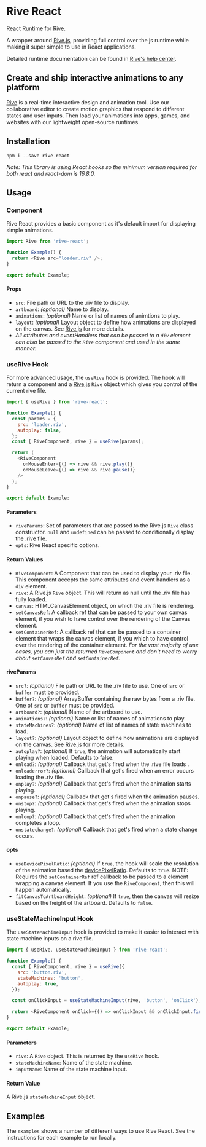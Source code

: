 # Rive React

React Runtime for [Rive](https://rive.app).

A wrapper around [Rive.js](https://github.com/rive-app/rive-wasm), providing full control over the js runtime while making it super simple to use in React applications.

Detailed runtime documentation can be found in [Rive's help center](https://help.rive.app/runtimes).

## Create and ship interactive animations to any platform

[Rive](https://rive.app) is a real-time interactive design and animation tool. Use our collaborative editor to create motion graphics that respond to different states and user inputs. Then load your animations into apps, games, and websites with our lightweight open-source runtimes.

## Installation

```
npm i --save rive-react
```

_Note: This library is using React hooks so the minimum version required for both react and react-dom is 16.8.0._

## Usage

### Component

Rive React provides a basic component as it's default import for displaying simple animations.

```js
import Rive from 'rive-react';

function Example() {
  return <Rive src="loader.riv" />;
}

export default Example;
```

#### Props

- `src`: File path or URL to the .riv file to display.
- `artboard`: _(optional)_ Name to display.
- `animations`: _(optional)_ Name or list of names of animtions to play.
- `layout`: _(optional)_ Layout object to define how animations are displayed on the canvas. See [Rive.js](https://github.com/rive-app/rive-wasm#layout) for more details.
- _All attributes and eventHandlers that can be passed to a `div` element can also be passed to the `Rive` component and used in the same manner._

### useRive Hook

For more advanced usage, the `useRive` hook is provided. The hook will return a component and a [Rive.js](https://github.com/rive-app/rive-wasm) `Rive` object which gives you control of the current rive file.

```js
import { useRive } from 'rive-react';

function Example() {
  const params = {
    src: 'loader.riv',
    autoplay: false,
  };
  const { RiveComponent, rive } = useRive(params);

  return (
    <RiveComponent
      onMouseEnter={() => rive && rive.play()}
      onMouseLeave={() => rive && rive.pause()}
    />
  );
}

export default Example;
```

#### Parameters

- `riveParams`: Set of parameters that are passed to the Rive.js `Rive` class constructor. `null` and `undefined` can be passed to conditionally display the .rive file.
- `opts`: Rive React specific options.

#### Return Values

- `RiveComponent`: A Component that can be used to display your .riv file. This component accepts the same attributes and event handlers as a `div` element.
- `rive`: A Rive.js `Rive` object. This will return as null until the .riv file has fully loaded.
- `canvas`: HTMLCanvasElement object, on which the .riv file is rendering.
- `setCanvasRef`: A callback ref that can be passed to your own canvas element, if you wish to have control over the rendering of the Canvas element.
- `setContainerRef`: A callback ref that can be passed to a container element that wraps the canvas element, if you which to have control over the rendering of the container element.
  _For the vast majority of use cases, you can just the returned `RiveComponent` and don't need to worry about `setCanvasRef` and `setContainerRef`._

#### riveParams

- `src?`: _(optional)_ File path or URL to the .riv file to use. One of `src` or `buffer` must be provided.
- `buffer?`: _(optional)_ ArrayBuffer containing the raw bytes from a .riv file. One of `src` or `buffer` must be provided.
- `artboard?`: _(optional)_ Name of the artboard to use.
- `animations?`: _(optional)_ Name or list of names of animations to play.
- `stateMachines?`: _(optional)_ Name of list of names of state machines to load.
- `layout?`: _(optional)_ Layout object to define how animations are displayed on the canvas. See [Rive.js](https://github.com/rive-app/rive-wasm#layout) for more details.
- `autoplay?`: _(optional)_ If `true`, the animation will automatically start playing when loaded. Defaults to false.
- `onload?`: _(optional)_ Callback that get's fired when the .rive file loads .
- `onloaderror?`: _(optional)_ Callback that get's fired when an error occurs loading the .riv file.
- `onplay?`: _(optional)_ Callback that get's fired when the animation starts playing.
- `onpause?`: _(optional)_ Callback that get's fired when the animation pauses.
- `onstop?`: _(optional)_ Callback that get's fired when the animation stops playing.
- `onloop?`: _(optional)_ Callback that get's fired when the animation completes a loop.
- `onstatechange?`: _(optional)_ Callback that get's fired when a state change occurs.

#### opts

- `useDevicePixelRatio`: _(optional)_ If `true`, the hook will scale the resolution of the animation based the [devicePixelRatio](https://developer.mozilla.org/en-US/docs/Web/API/Window/devicePixelRatio). Defaults to `true`. NOTE: Requires the `setContainerRef` ref callback to be passed to a element wrapping a canvas element. If you use the `RiveComponent`, then this will happen automatically.
- `fitCanvasToArtboardHeight`: _(optional)_ If `true`, then the canvas will resize based on the height of the artboard. Defaults to `false`.

### useStateMachineInput Hook

The `useStateMachineInput` hook is provided to make it easier to interact with state machine inputs on a rive file.

```js
import { useRive, useStateMachineInput } from 'rive-react';

function Example() {
  const { RiveComponent, rive } = useRive({
    src: 'button.riv',
    stateMachines: 'button',
    autoplay: true,
  });

  const onClickInput = useStateMachineInput(rive, 'button', 'onClick');

  return <RiveComponent onClick={() => onClickInput && onClickInput.fire())} />;
}

export default Example;
```

#### Parameters

- `rive`: A `Rive` object. This is returned by the `useRive` hook.
- `stateMachineName`: Name of the state machine.
- `inputName`: Name of the state machine input.

#### Return Value

A Rive.js `stateMachineInput` object.

## Examples

The `examples` shows a number of different ways to use Rive React. See the instructions for each example to run locally.
